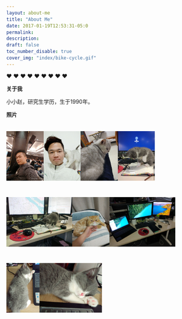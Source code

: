 ```yaml
---
layout: about-me
title: "About Me"
date: 2017-01-19T12:53:31-05:0
permalink:
description:
draft: false
toc_number_disable: true
cover_img: "index/bike-cycle.gif"
---
```


<div class="text-center">❤️ ❤️ ❤️ ❤️ ❤️ ❤️ ❤️ ❤️ ❤️</div>

**关于我**

小小赵，研究生学历，生于1990年。

**照片**

<a href="index/1.jpg"><img src="index/1.jpg" title="About Me" alt="About Me" class="img-thumbnail"></a><a href="index/2.jpg"><img src="index/2.jpg" title="About Me" alt="About Me" class="img-thumbnail"></a><a href="index/3.jpg"><img src="index/3.jpg" title="About Me" alt="About Me" class="img-thumbnail"></a><a href="index/4.jpg"><img src="index/4.jpg" title="About Me" alt="About Me" class="img-thumbnail"></a><a href="index/5.jpg"><img src="index/5.jpg" title="About Me" alt="About Me" class="img-thumbnail"></a><a href="index/6.jpg"><img src="index/6.jpg" title="About Me" alt="About Me" class="img-thumbnail"></a><a href="index/7.jpg"><img src="index/7.jpg" title="About Me" alt="About Me" class="img-thumbnail"></a><a href="index/8.jpg"><img src="index/8.jpg" title="About Me" alt="About Me" class="img-thumbnail"></a><a href="index/9.jpg"><img src="index/9.jpg" title="About Me" alt="About Me" class="img-thumbnail"></a>

<style>
    .img-thumbnail{
        width:auto;
        height:130px;
        margin:20px 0;
    }
</style>

